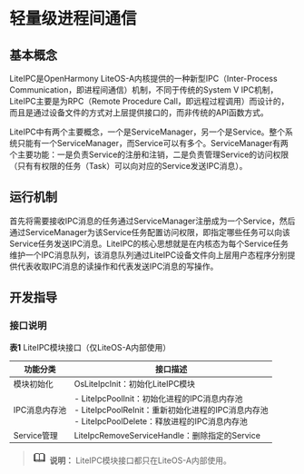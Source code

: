 # 轻量级进程间通信


## 基本概念

LiteIPC是OpenHarmony LiteOS-A内核提供的一种新型IPC（Inter-Process Communication，即进程间通信）机制，不同于传统的System V IPC机制，LiteIPC主要是为RPC（Remote Procedure Call，即远程过程调用）而设计的，而且是通过设备文件的方式对上层提供接口的，而非传统的API函数方式。

LiteIPC中有两个主要概念，一个是ServiceManager，另一个是Service。整个系统只能有一个ServiceManager，而Service可以有多个。ServiceManager有两个主要功能：一是负责Service的注册和注销，二是负责管理Service的访问权限（只有有权限的任务（Task）可以向对应的Service发送IPC消息）。


## 运行机制

首先将需要接收IPC消息的任务通过ServiceManager注册成为一个Service，然后通过ServiceManager为该Service任务配置访问权限，即指定哪些任务可以向该Service任务发送IPC消息。LiteIPC的核心思想就是在内核态为每个Service任务维护一个IPC消息队列，该消息队列通过LiteIPC设备文件向上层用户态程序分别提供代表收取IPC消息的读操作和代表发送IPC消息的写操作。


## 开发指导


### 接口说明

  **表1** LiteIPC模块接口（仅LiteOS-A内部使用）

| 功能分类 | 接口描述 | 
| -------- | -------- |
| 模块初始化 | OsLiteIpcInit：初始化LiteIPC模块 | 
| IPC消息内存池 | -&nbsp;LiteIpcPoolInit：初始化进程的IPC消息内存池<br/>-&nbsp;LiteIpcPoolReInit：重新初始化进程的IPC消息内存池<br/>-&nbsp;LiteIpcPoolDelete：释放进程的IPC消息内存池 | 
| Service管理 | LiteIpcRemoveServiceHandle：删除指定的Service | 

> ![icon-note.gif](public_sys-resources/icon-note.gif) **说明：**
> LiteIPC模块接口都只在LiteOS-A内部使用。
